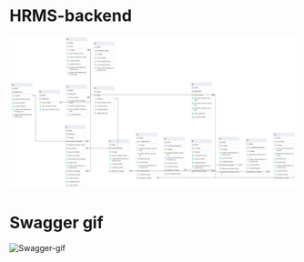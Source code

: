 # HRMS-backend

![Database diagram](https://github.com/sametcp/HRMS-backend/blob/master/hrms/Database%20Diagram.png)

# Swagger gif
![Swagger-gif](https://user-images.githubusercontent.com/82918682/144726271-81afcd58-0c42-40f6-9171-2376d0612d85.gif)
